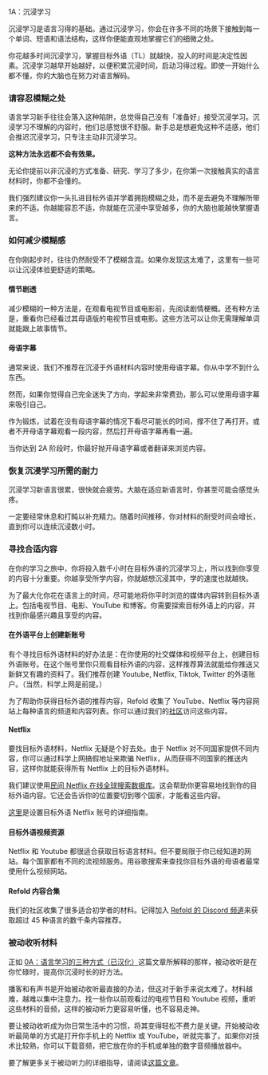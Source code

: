1A：沉浸学习

沉浸学习是语言习得的基础。通过沉浸学习，你会在许多不同的场景下接触到每一个单词、短语和语法结构，这样你便能直观地掌握它们的细微之处。

你花越多时间沉浸学习，掌握目标外语（TL）就越快，投入的时间是决定性因素。沉浸学习越早开始越好，以便积累沉浸时间，启动习得过程。即使一开始什么都不懂，你的大脑也在努力对语言解码。

### 请容忍模糊之处

语言学习新手往往会落入这种陷阱，总觉得自己没有「准备好」接受沉浸学习。沉浸学习不理解的内容时，他们总感觉很不舒服。新手总是想避免这种不适感，他们会推迟沉浸学习，只专注主动非沉浸学习。

**这种方法永远都不会有效果。**

无论你提前以非沉浸的方式准备、研究、学习了多少，在你第一次接触真实的语言材料时，你都不会懂的。

我们强烈建议你一头扎进目标外语并学着拥抱模糊之处，而不是去避免不理解所带来的不适。你越能容忍不适，你就能在沉浸中享受越多，你的大脑也能越快掌握语言。

### 如何减少模糊感

在你刚起步时，往往仍然耐受不了模糊含混。如果你发现这太难了，这里有一些可以让沉浸体验更舒适的策略。

#### 情节剧透

减少模糊的一种方法是，在观看电视节目或电影前，先阅读剧情梗概。还有种方法是，重看你已经看过其母语版的电视节目或电影。这些方法可以让你无需理解单词就能跟上故事情节。

#### 母语字幕

通常来说，我们不推荐在沉浸于外语材料内容时使用母语字幕。你从中学不到什么东西。

然而，如果你觉得自己完全迷失了方向，学起来非常费劲，那么可以使用母语字幕来吸引自己。

作为锻炼，试着在没有母语字幕的情况下看尽可能长的时间，撑不住了再打开。或者不开母语字幕观看一段内容，然后打开母语字幕再看一遍。

当你达到 2A 阶段时，你最好抛开母语字幕或者翻译来浏览内容。

### 恢复沉浸学习所需的耐力

沉浸学习新语言很累，很快就会疲劳。大脑在适应新语言时，你甚至可能会感觉头疼。

一定要经常休息和打盹以补充精力。随着时间推移，你对材料的耐受时间会增长，直到你可以连续沉浸数小时。

### 寻找合适内容

在你的学习之旅中，你将投入数千小时在目标外语的沉浸学习上，所以找到你享受的内容十分重要。你越享受所学内容，你就越想沉浸其中，学的速度也就越快。

为了最大化你花在语言上的时间，尽可能地将你平时浏览的媒体内容转到目标外语上。包括电视节目、电影、YouTube 和博客。你需要探索目标外语上的内容，并找到你最感兴趣且享受的内容。

#### 在外语平台上创建新账号

有个寻找目标外语材料的好办法是：在你使用的社交媒体和视频平台上，创建目标外语账号。在这个账号里你只观看目标外语的内容，这样推荐算法就能给你推送又新鲜又有趣的资料了。我们推荐创建 Youtube, Netflix, Tiktok, Twitter 的外语账户。（当然，科学上网是前提。）

为了帮助你获得目标外语的推荐内容，Refold 收集了 YouTube、Netflix 等内容网站上每种语言的频道和内容列表。你可以通过我们的[社区](https://refold.la/join)访问这些内容。

#### Netflix

要找目标外语材料，Netflix 无疑是个好去处。由于 Netflix 对不同国家提供不同内容，你可以通过科学上网搞假地址来欺骗 Netflix，从而获得不同国家的推送内容，这样你就能获得所有 Netflix 上的目标外语材料。

我们建议使用[民间 Netflix 在线全球搜索数据库](https://unogs.com/)。这会帮助你更容易地找到你的目标外语内容。它还会告诉你的位置要切到哪个国家，才能看这些内容。

[这里](https://www.lindsaydoeslanguages.com/the-ultimate-guide-to-netflix-for-language-learning/)是设置目标外语 Netflix 账号的详细指南。

#### 目标外语视频资源

Netflix 和 Youtube 都很适合获取目标语言材料。但不要局限于你已经知道的网站。每个国家都有不同的流视频服务。用谷歌搜索来查找你目标外语的母语者最常使用什么视频网站。

#### Refold 内容合集

我们的社区收集了很多适合初学者的材料。记得加入 [Refold 的 Discord 频道](https://refold.la/join)来获取超过 45 种语言的数千条内容推荐。

### 被动收听材料 

正如 [0A：语言学习的三种方式（已汉化）](https://zhuanlan.zhihu.com/p/564167912)这篇文章所解释的那样，被动收听是在你忙碌时，提高你沉浸时长的好方法。

播客和有声书是开始被动收听最直接的办法，但这对于新手来说太难了。材料越难，越难以集中注意力。找一些你以前观看过的电视节目和 Youtube 视频，重听这些材料的音频，这样的被动听力更容易听懂，也不容易走神。

要让被动收听成为你日常生活中的习惯，将其变得轻松不费力是关键。开始被动收听最简单的方式是打开你手机上的 Netflix 或 YouTube，听就完事了。如果你对技术比较熟，你可以下载音频，把它放在你的手机或单独的数字音频播放器中。 

要了解更多关于被动听力的详细指导，请阅读[这篇文章](https://refold.la/roadmap/stage-1/a/passive-listening#Make-Listening-Easy)。